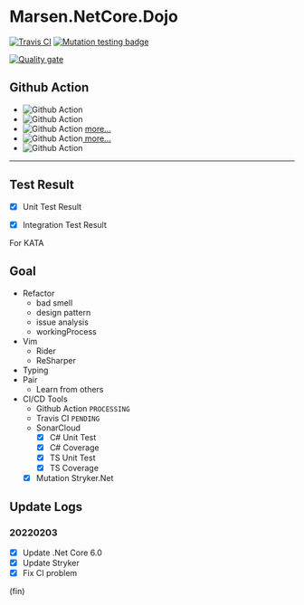 # Marsen.NetCore.Dojo

[![Travis CI](https://travis-ci.com/marsen/Marsen.NetCore.Dojo.svg?branch=master)](https://travis-ci.com/marsen/Marsen.NetCore.Dojo) [![Mutation testing badge](https://img.shields.io/endpoint?style=flat&url=https%3A%2F%2Fbadge-api.stryker-mutator.io%2Fgithub.com%2Fmarsen%2FMarsen.NetCore.Dojo%2Fmaster)](https://dashboard.stryker-mutator.io/reports/github.com/marsen/Marsen.NetCore.Dojo/main#mutant)

[![Quality gate](https://sonarcloud.io/api/project_badges/quality_gate?project=Marsen.NetCore.Dojo)](https://sonarcloud.io/summary/new_code?id=Marsen.NetCore.Dojo)

## Github Action

- ![Github Action](https://github.com/marsen/Marsen.NetCore.Dojo/workflows/.NET%20Core/badge.svg)
- ![Github Action](https://github.com/marsen/Marsen.NetCore.Dojo/workflows/CodeQL/badge.svg)
- ![Github Action](https://github.com/marsen/Marsen.NetCore.Dojo/workflows/Sonar%20Cloud/badge.svg) [ more...](https://sonarcloud.io/summary/new_code?id=Marsen.NetCore.Dojo)
- ![Github Action](https://github.com/marsen/Marsen.NetCore.Dojo/workflows/Stryker%20.NET/badge.svg)[ more...](https://dashboard.stryker-mutator.io/reports/github.com/marsen/Marsen.NetCore.Dojo/main)
- ![Github Action](https://github.com/marsen/Marsen.NetCore.Dojo/workflows/TypeScript/badge.svg)

---

## Test Result

- [x] Unit Test Result

- [x] Integration Test Result

For KATA

## Goal

- Refactor
  - bad smell
  - design pattern
  - issue analysis
  - workingProcess
- Vim
  - Rider
  - ReSharper
- Typing
- Pair
  - Learn from others
- CI/CD Tools
  - Github Action `PROCESSING`
  - Travis CI `PENDING`
  - SonarCloud
    - [x] C# Unit Test
    - [x] C# Coverage
    - [x] TS Unit Test
    - [x] TS Coverage
  - [x] Mutation Stryker.Net

## Update Logs

### 20220203

- [x] Update .Net Core 6.0
- [x] Update Stryker
- [x] Fix CI problem

(fin)
